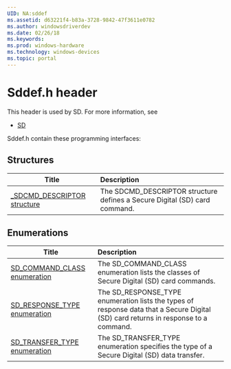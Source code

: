 ```yaml
---
UID: NA:sddef
ms.assetid: d63221f4-b83a-3728-9842-47f3611e0782
ms.author: windowsdriverdev
ms.date: 02/26/18
ms.keywords: 
ms.prod: windows-hardware
ms.technology: windows-devices
ms.topic: portal
---
```


# Sddef.h header



This header is used by SD. For more information, see
- [SD](../_SD/index.md)

Sddef.h contain these programming interfaces:


## Structures

| Title   | Description   |
| ---- |:---- |
| [_SDCMD_DESCRIPTOR structure](ns-sddef-_sdcmd_descriptor.md) | The SDCMD_DESCRIPTOR structure defines a Secure Digital (SD) card command. |

## Enumerations

| Title   | Description   |
| ---- |:---- |
| [SD_COMMAND_CLASS enumeration](ne-sddef-sd_command_class.md) | The SD_COMMAND_CLASS enumeration lists the classes of Secure Digital (SD) card commands. |
| [SD_RESPONSE_TYPE enumeration](ne-sddef-sd_response_type.md) | The SD_RESPONSE_TYPE enumeration lists the types of response data that a Secure Digital (SD) card returns in response to a command. |
| [SD_TRANSFER_TYPE enumeration](ne-sddef-sd_transfer_type.md) | The SD_TRANSFER_TYPE enumeration specifies the type of a Secure Digital (SD) data transfer. |
